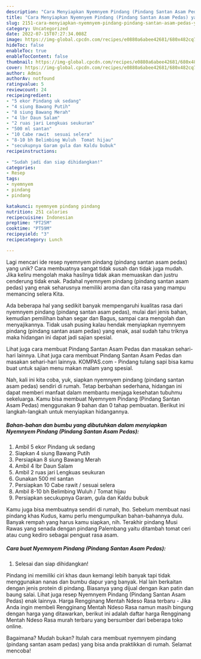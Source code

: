 ```yaml
---
description: "Cara Menyiapkan Nyemnyem Pindang (Pindang Santan Asam Pedas) yang Bisa Manjain Lidah"
title: "Cara Menyiapkan Nyemnyem Pindang (Pindang Santan Asam Pedas) yang Bisa Manjain Lidah"
slug: 2151-cara-menyiapkan-nyemnyem-pindang-pindang-santan-asam-pedas-yang-bisa-manjain-lidah
category: Uncategorized
date: 2022-07-15T07:27:34.008Z
image: https://img-global.cpcdn.com/recipes/e0880a6abee42681/680x482cq70/nyemnyem-pindang-pindang-santan-asam-pedas-foto-resep-utama.jpg
hideToc: false
enableToc: true
enableTocContent: false
thumbnail: https://img-global.cpcdn.com/recipes/e0880a6abee42681/680x482cq70/nyemnyem-pindang-pindang-santan-asam-pedas-foto-resep-utama.jpg
cover: https://img-global.cpcdn.com/recipes/e0880a6abee42681/680x482cq70/nyemnyem-pindang-pindang-santan-asam-pedas-foto-resep-utama.jpg
author: Admin
authorAv: notfound
ratingvalue: 5
reviewcount: 24
recipeingredient:
- "5 ekor Pindang uk sedang"
- "4 siung Bawang Putih"
- "8 siung Bawang Merah"
- "4 lbr Daun Salam"
- "2 ruas jari Lengkuas seukuran"
- "500 ml santan"
- "10 Cabe rawit  sesuai selera"
- "8-10 bh Belimbing Wuluh  Tomat hijau"
- "secukupnya Garam gula dan Kaldu bubuk"
recipeinstructions:

- "Sudah jadi dan siap dihidangkan!"
categories:
- Resep
tags:
- nyemnyem
- pindang
- pindang

katakunci: nyemnyem pindang pindang 
nutrition: 251 calories
recipecuisine: Indonesian
preptime: "PT25M"
cooktime: "PT59M"
recipeyield: "3"
recipecategory: Lunch

---
```





Lagi mencari ide resep nyemnyem pindang (pindang santan asam pedas) yang unik? Cara membuatnya sangat tidak susah dan tidak juga mudah. Jika keliru mengolah maka hasilnya tidak akan memuaskan dan justru cenderung tidak enak. Padahal nyemnyem pindang (pindang santan asam pedas) yang enak seharusnya memiliki aroma dan cita rasa yang mampu memancing selera Kita.





Ada beberapa hal yang sedikit banyak mempengaruhi kualitas rasa dari nyemnyem pindang (pindang santan asam pedas), mulai dari jenis bahan, kemudian pemilihan bahan segar dan Bagus, sampai cara mengolah dan menyajikannya. Tidak usah pusing kalau hendak menyiapkan nyemnyem pindang (pindang santan asam pedas) yang enak,      asal sudah tahu triknya maka hidangan ini dapat jadi sajian spesial.














Lihat juga cara membuat Pindang Santan Asam Pedas dan masakan sehari-hari lainnya. Lihat juga cara membuat Pindang Santan Asam Pedas dan masakan sehari-hari lainnya. KOMPAS.com - Pindang tulang sapi bisa kamu buat untuk sajian menu makan malam yang spesial.






Nah, kali ini kita coba, yuk, siapkan nyemnyem pindang (pindang santan asam pedas) sendiri di rumah. Tetap berbahan sederhana, hidangan ini dapat memberi manfaat dalam membantu menjaga kesehatan tubuhmu sekeluarga. Kamu bisa membuat Nyemnyem Pindang (Pindang Santan Asam Pedas) menggunakan 9 bahan dan 0 tahap pembuatan. Berikut ini langkah-langkah untuk menyiapkan hidangannya.

<!--inarticleads1-->

##### Bahan-bahan dan bumbu yang dibutuhkan dalam menyiapkan Nyemnyem Pindang (Pindang Santan Asam Pedas):

1. Ambil 5 ekor Pindang uk sedang
1. Siapkan 4 siung Bawang Putih
1. Persiapkan 8 siung Bawang Merah
1. Ambil 4 lbr Daun Salam
1. Ambil 2 ruas jari Lengkuas seukuran
1. Gunakan 500 ml santan
1. Persiapkan 10 Cabe rawit / sesuai selera
1. Ambil 8-10 bh Belimbing Wuluh / Tomat hijau
1. Persiapkan secukupnya Garam, gula dan Kaldu bubuk


Kamu juga bisa membuatnya sendiri di rumah, lho. Sebelum membuat nasi pindang khas Kudus, kamu perlu mengumpulkan bahan-bahannya dulu. Banyak rempah yang harus kamu siapkan, nih. Terakhir pindang Musi Rawas yang senada dengan pindang Palembang yaitu ditambah tomat ceri atau cung kediro sebagai penguat rasa asam. 

<!--inarticleads2-->

##### Cara buat Nyemnyem Pindang (Pindang Santan Asam Pedas):


1. Selesai dan siap dihidangkan!

Pindang ini memiliki ciri khas daun kemangi lebih banyak tapi tidak menggunakan nanas dan bumbu dapur yang banyak. Hal lain berkaitan dengan jenis protein di pindang. Biasanya yang dijual dengan ikan patin dan baung salai. Lihat juga resep Nyemnyem Pindang (Pindang Santan Asam Pedas) enak lainnya. Harga Rengginang Mentah Ndeso Rasa terbaru - Jika Anda ingin membeli Rengginang Mentah Ndeso Rasa namun masih bingung dengan harga yang ditawarkan, berikut ini adalah daftar harga Rengginang Mentah Ndeso Rasa murah terbaru yang bersumber dari beberapa toko online. 

Bagaimana? Mudah bukan? Itulah cara membuat nyemnyem pindang (pindang santan asam pedas) yang bisa anda praktikkan di rumah. Selamat mencoba!
